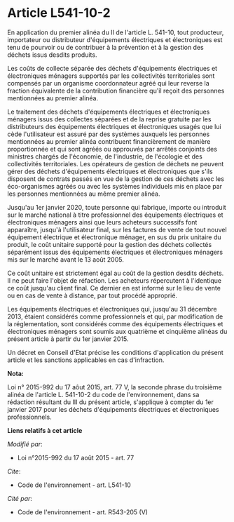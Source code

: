 # Article L541-10-2

En application du premier alinéa du II de l'article L. 541-10, tout producteur, importateur ou distributeur d'équipements
électriques et électroniques est tenu de pourvoir ou de contribuer à la prévention et à la gestion des déchets issus desdits
produits. 

Les coûts de collecte séparée des déchets d'équipements électriques et électroniques ménagers supportés par les collectivités
territoriales sont compensés par un organisme coordonnateur agréé qui leur reverse la fraction équivalente de la contribution
financière qu'il reçoit des personnes mentionnées au premier alinéa. 

Le traitement des déchets d'équipements électriques et électroniques ménagers issus des collectes séparées et de la reprise
gratuite par les distributeurs des équipements électriques et électroniques usagés que lui cède l'utilisateur est assuré par
des systèmes auxquels les personnes mentionnées au premier alinéa contribuent financièrement de manière proportionnée et qui
sont agréés ou approuvés par arrêtés conjoints des ministres chargés de l'économie, de l'industrie, de l'écologie et des
collectivités territoriales. Les opérateurs de gestion de déchets ne peuvent gérer des déchets d'équipements électriques et
électroniques que s'ils disposent de contrats passés en vue de la gestion de ces déchets avec les éco-organismes agréés ou
avec les systèmes individuels mis en place par les personnes mentionnées au même premier alinéa. 

Jusqu'au 1er janvier 2020, toute personne qui fabrique, importe ou introduit sur le marché national à titre professionnel des
équipements électriques et électroniques ménagers ainsi que leurs acheteurs successifs font apparaître, jusqu'à l'utilisateur
final, sur les factures de vente de tout nouvel équipement électrique et électronique ménager, en sus du prix unitaire du
produit, le coût unitaire supporté pour la gestion des déchets collectés séparément issus des équipements électriques et
électroniques ménagers mis sur le marché avant le 13 août 2005. 

Ce coût unitaire est strictement égal au coût de la gestion desdits déchets. Il ne peut faire l'objet de réfaction. Les
acheteurs répercutent à l'identique ce coût jusqu'au client final. Ce dernier en est informé sur le lieu de vente ou en cas
de vente à distance, par tout procédé approprié. 

Les équipements électriques et électroniques qui, jusqu'au 31 décembre 2013, étaient considérés comme professionnels et qui,
par modification de la réglementation, sont considérés comme des équipements électriques et électroniques ménagers sont
soumis aux quatrième et cinquième alinéas du présent article à partir du 1er janvier 2015. 

Un décret en Conseil d'Etat précise les conditions d'application du présent article et les sanctions applicables en cas
d'infraction.

**Nota:**

Loi n° 2015-992 du 17 aôut 2015, art. 77 V, la seconde phrase du troisième alinéa de l'article L. 541-10-2 du code de
l'environnement, dans sa rédaction résultant du III du présent article, s'applique à compter du 1er janvier 2017 pour les
déchets d'équipements électriques et électroniques professionnels.

**Liens relatifs à cet article**

_Modifié par_:

  - Loi n°2015-992 du 17 août 2015 - art. 77

_Cite_:

  - Code de l'environnement - art. L541-10

_Cité par_:

  - Code de l'environnement - art. R543-205 (V)
